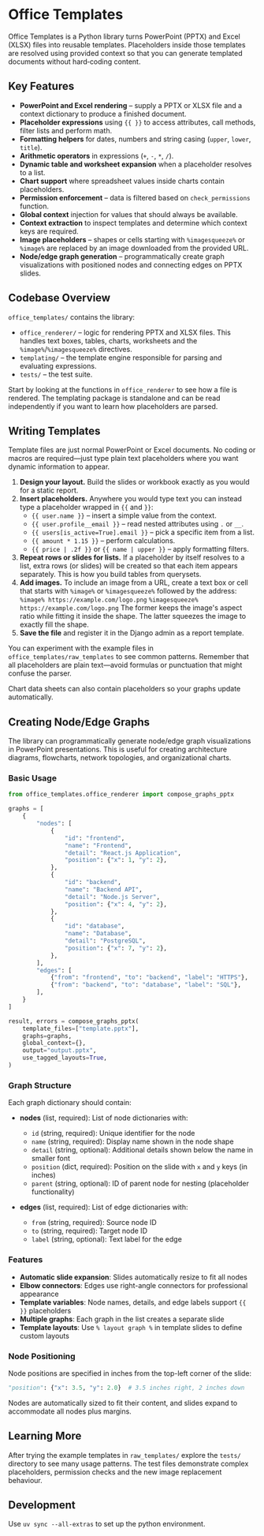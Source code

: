 # Office Templates

Office Templates is a Python library turns PowerPoint (PPTX) and Excel (XLSX) files into reusable templates.  Placeholders inside those templates are resolved using provided context so that you can generate templated documents without hard‑coding content.

## Key Features

* **PowerPoint and Excel rendering** – supply a PPTX or XLSX file and a context dictionary to produce a finished document.
* **Placeholder expressions** using ``{{ }}`` to access attributes, call methods, filter lists and perform math.
* **Formatting helpers** for dates, numbers and string casing (``upper``, ``lower``, ``title``).
* **Arithmetic operators** in expressions (``+``, ``-``, ``*``, ``/``).
* **Dynamic table and worksheet expansion** when a placeholder resolves to a list.
* **Chart support** where spreadsheet values inside charts contain placeholders.
* **Permission enforcement** – data is filtered based on ``check_permissions`` function.
* **Global context** injection for values that should always be available.
* **Context extraction** to inspect templates and determine which context keys are required.
* **Image placeholders** – shapes or cells starting with ``%imagesqueeze%`` or ``%image%`` are replaced by an image downloaded from the provided URL.
* **Node/edge graph generation** – programmatically create graph visualizations with positioned nodes and connecting edges on PPTX slides.

## Codebase Overview

``office_templates/`` contains the library:

* ``office_renderer/`` – logic for rendering PPTX and XLSX files.  This handles text boxes, tables, charts, worksheets and the `%image%`/`%imagesqueeze%` directives.
* ``templating/`` – the template engine responsible for parsing and evaluating expressions.
* ``tests/`` – the test suite.

Start by looking at the functions in ``office_renderer`` to see how a file is rendered.  The templating package is standalone and can be read independently if you want to learn how placeholders are parsed.

## Writing Templates

Template files are just normal PowerPoint or Excel documents.  No coding or macros are required—just type plain text placeholders where you want dynamic information to appear.

1. **Design your layout.** Build the slides or workbook exactly as you would for a static report.
2. **Insert placeholders.** Anywhere you would type text you can instead type a placeholder wrapped in `{{` and `}}`:
   * `{{ user.name }}` – insert a simple value from the context.
   * `{{ user.profile__email }}` – read nested attributes using `.` or `__`.
   * `{{ users[is_active=True].email }}` – pick a specific item from a list.
   * `{{ amount * 1.15 }}` – perform calculations.
   * `{{ price | .2f }}` or `{{ name | upper }}` – apply formatting filters.
3. **Repeat rows or slides for lists.** If a placeholder by itself resolves to a list, extra rows (or slides) will be created so that each item appears separately.  This is how you build tables from querysets.
4. **Add images.** To include an image from a URL, create a text box or cell that starts with `%image%` or `%imagesqueeze%` followed by the address:
   `%image% https://example.com/logo.png`
   `%imagesqueeze% https://example.com/logo.png`
   The former keeps the image's aspect ratio while fitting it inside the shape. The latter squeezes the image to exactly fill the shape.
5. **Save the file** and register it in the Django admin as a report template.

You can experiment with the example files in `office_templates/raw_templates` to see common patterns.  Remember that all placeholders are plain text—avoid formulas or punctuation that might confuse the parser.

Chart data sheets can also contain placeholders so your graphs update automatically.

## Creating Node/Edge Graphs

The library can programmatically generate node/edge graph visualizations in PowerPoint presentations. This is useful for creating architecture diagrams, flowcharts, network topologies, and organizational charts.

### Basic Usage

```python
from office_templates.office_renderer import compose_graphs_pptx

graphs = [
    {
        "nodes": [
            {
                "id": "frontend",
                "name": "Frontend",
                "detail": "React.js Application",
                "position": {"x": 1, "y": 2},
            },
            {
                "id": "backend",
                "name": "Backend API",
                "detail": "Node.js Server",
                "position": {"x": 4, "y": 2},
            },
            {
                "id": "database",
                "name": "Database",
                "detail": "PostgreSQL",
                "position": {"x": 7, "y": 2},
            },
        ],
        "edges": [
            {"from": "frontend", "to": "backend", "label": "HTTPS"},
            {"from": "backend", "to": "database", "label": "SQL"},
        ],
    }
]

result, errors = compose_graphs_pptx(
    template_files=["template.pptx"],
    graphs=graphs,
    global_context={},
    output="output.pptx",
    use_tagged_layouts=True,
)
```

### Graph Structure

Each graph dictionary should contain:

* **nodes** (list, required): List of node dictionaries with:
  * `id` (string, required): Unique identifier for the node
  * `name` (string, required): Display name shown in the node shape
  * `detail` (string, optional): Additional details shown below the name in smaller font
  * `position` (dict, required): Position on the slide with `x` and `y` keys (in inches)
  * `parent` (string, optional): ID of parent node for nesting (placeholder functionality)

* **edges** (list, required): List of edge dictionaries with:
  * `from` (string, required): Source node ID
  * `to` (string, required): Target node ID
  * `label` (string, optional): Text label for the edge

### Features

* **Automatic slide expansion**: Slides automatically resize to fit all nodes
* **Elbow connectors**: Edges use right-angle connectors for professional appearance
* **Template variables**: Node names, details, and edge labels support `{{ }}` placeholders
* **Multiple graphs**: Each graph in the list creates a separate slide
* **Template layouts**: Use `% layout graph %` in template slides to define custom layouts

### Node Positioning

Node positions are specified in inches from the top-left corner of the slide:

```python
"position": {"x": 3.5, "y": 2.0}  # 3.5 inches right, 2 inches down
```

Nodes are automatically sized to fit their content, and slides expand to accommodate all nodes plus margins.

## Learning More

After trying the example templates in ``raw_templates/`` explore the ``tests/`` directory to see many usage patterns.  The test files demonstrate complex placeholders, permission checks and the new image replacement behaviour.

## Development

Use `uv sync --all-extras` to set up the python environment.